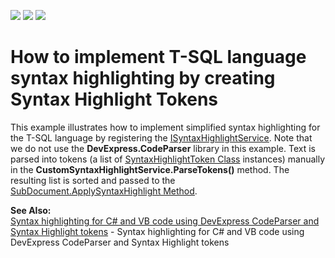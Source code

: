 <!-- default badges list -->
![](https://img.shields.io/endpoint?url=https://codecentral.devexpress.com/api/v1/VersionRange/141575675/19.1.6%2B)
[![](https://img.shields.io/badge/Open_in_DevExpress_Support_Center-FF7200?style=flat-square&logo=DevExpress&logoColor=white)](https://supportcenter.devexpress.com/ticket/details/T830556)
[![](https://img.shields.io/badge/📖_How_to_use_DevExpress_Examples-e9f6fc?style=flat-square)](https://docs.devexpress.com/GeneralInformation/403183)
<!-- default badges end -->
# How to implement T-SQL language syntax highlighting by creating Syntax Highlight Tokens


<p>This example illustrates how to implement simplified syntax highlighting for the T-SQL language by registering the <a href="http://documentation.devexpress.com/#CoreLibraries/clsDevExpressXtraRichEditServicesISyntaxHighlightServicetopic"><u>ISyntaxHighlightService</u></a>. Note that we do not use the <strong>DevExpress.CodeParser</strong> library in this example. Text is parsed into tokens (a list of <a href="http://documentation.devexpress.com/#CoreLibraries/clsDevExpressXtraRichEditAPINativeSyntaxHighlightTokentopic"><u>SyntaxHighlightToken Class</u></a> instances) manually in the <strong>CustomSyntaxHighlightService.ParseTokens()</strong> method. The resulting list is sorted and passed to the <a href="http://documentation.devexpress.com/#CoreLibraries/DevExpressXtraRichEditAPINativeSubDocument_ApplySyntaxHighlighttopic"><u>SubDocument.ApplySyntaxHighlight Method</u></a>.</p><p><strong>See Also:</strong><br />
<a href="https://github.com/DevExpress-Examples/syntax-highlighting-for-c-and-vb-code-using-devexpress-codeparser-and-syntax-highlight-tokens">Syntax highlighting for C# and VB code using DevExpress CodeParser and Syntax Highlight tokens</a> - Syntax highlighting for C# and VB code using DevExpress CodeParser and Syntax Highlight tokens</p>
<br/>
